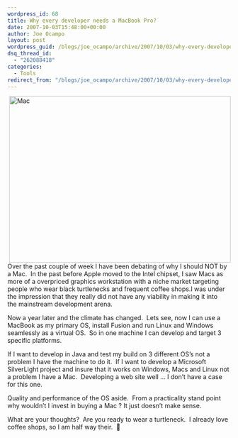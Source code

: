 ```yaml
---
wordpress_id: 68
title: Why every developer needs a MacBook Pro?
date: 2007-10-03T15:48:00+00:00
author: Joe Ocampo
layout: post
wordpress_guid: /blogs/joe_ocampo/archive/2007/10/03/why-every-developer-needs-a-macbook-pro.aspx
dsq_thread_id:
  - "262088418"
categories:
  - Tools
redirect_from: "/blogs/joe_ocampo/archive/2007/10/03/why-every-developer-needs-a-macbook-pro.aspx/"
---
```

<IMG height="375" alt="Mac" src="http://farm1.static.flickr.com/194/442501887_6de9e38899.jpg?v=0" width="500" align="right" />Over the past couple of week I have been debating of why I should NOT by a Mac.&nbsp; In the past before Apple moved to the Intel chipset, I saw Macs as more of a overpriced graphics workstation with a niche market targeting people who&nbsp;wear&nbsp;black turtlenecks and frequent&nbsp;coffee shops.I was under the impression that they really did not have any viability in making it into the&nbsp;mainstream development arena.


  


Now a year later and the climate has changed.&nbsp; Lets see, now I can use a MacBook as my primary OS, install Fusion and run Linux and Windows seamlessly as a virtual OS.&nbsp; So in one machine I can develop and target 3 specific platforms.&nbsp; 


  


If I want to develop in Java and test my build on 3 different OS&#8217;s not a problem I have the machine to do it.&nbsp; If I want to develop a Microsoft SilverLight project&nbsp;and insure that it works on Windows, Macs and Linux not a problem I have a Mac.&nbsp; Developing a web site well &#8230; I don&#8217;t have a case for this one.


  


Quality and performance of the OS aside.&nbsp; From a practicality stand point why wouldn&#8217;t I invest in buying a Mac ? It just doesn&#8217;t make sense.


  


What are your thoughts?&nbsp; Are you ready to wear a turtleneck.&nbsp; I already love coffee shops, so I am half way their.&nbsp; 🙂